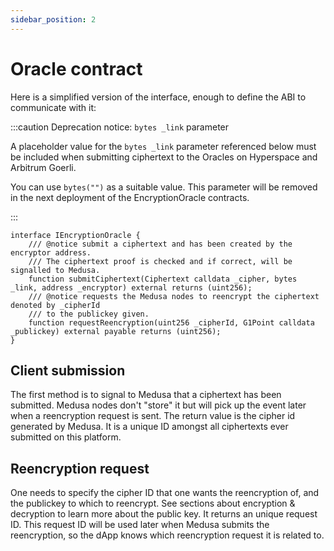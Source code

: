 ```yaml
---
sidebar_position: 2
---
```


# Oracle contract

Here is a simplified version of the interface, enough to define the ABI to communicate with it:

:::caution Deprecation notice: `bytes _link` parameter

A placeholder value for the `bytes _link` parameter referenced below must be included when
submitting ciphertext to the Oracles on Hyperspace and Arbitrum Goerli.

You can use `bytes("")` as a suitable value. This parameter will be removed in the next deployment of the EncryptionOracle contracts.

:::

```solidity
interface IEncryptionOracle {
    /// @notice submit a ciphertext and has been created by the encryptor address.
    /// The ciphertext proof is checked and if correct, will be signalled to Medusa.
    function submitCiphertext(Ciphertext calldata _cipher, bytes _link, address _encryptor) external returns (uint256);
    /// @notice requests the Medusa nodes to reencrypt the ciphertext denoted by _cipherId
    /// to the publickey given.
    function requestReencryption(uint256 _cipherId, G1Point calldata _publickey) external payable returns (uint256);
}
```

## Client submission

The first method is to signal to Medusa that a ciphertext
has been submitted. Medusa nodes don't "store" it but will pick up the event later when a reencryption request is sent. The return value is the cipher id generated by Medusa. It is a unique ID amongst all ciphertexts ever submitted 
on this platform.

## Reencryption request

One needs to specify the cipher ID that one wants the 
reencryption of, and the publickey to which to reencrypt. See sections about encryption & decryption to learn more about the public key. It returns an unique 
request ID. This request ID will be used later when Medusa submits the reencryption, so the dApp knows which reencryption request it is related to.

